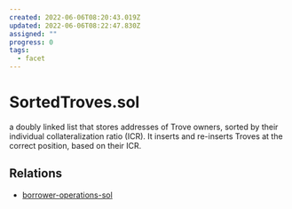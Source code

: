 ```yaml
---
created: 2022-06-06T08:20:43.019Z
updated: 2022-06-06T08:22:47.830Z
assigned: ""
progress: 0
tags:
  - facet
---
```


# SortedTroves.sol

a doubly linked list that stores addresses of Trove owners, sorted by their individual collateralization ratio (ICR). It inserts and re-inserts Troves at the correct position, based on their ICR.

## Relations

- [borrower-operations-sol](borrower-operations-sol.md)
